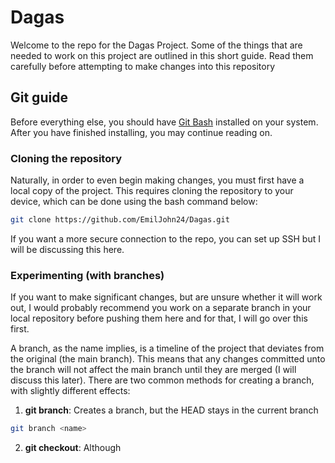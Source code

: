 # Dagas
 
Welcome to the repo for the Dagas Project. Some of the things that are needed to work on this project are outlined in this short guide. Read them carefully before attempting to make changes into this repository

## Git guide
Before everything else, you should have <a href="https://git-scm.com/downloads">Git Bash</a> installed on your system. After you have finished installing, you may continue reading on.

### Cloning the repository
Naturally, in order to even begin making changes, you must first have a local copy of the project. This requires cloning the repository to your device, which can be done using the bash command below: 
```bash
git clone https://github.com/EmilJohn24/Dagas.git
```
If you want a more secure connection to the repo, you can set up SSH but I will be discussing this here.

### Experimenting (with branches)
If you want to make significant changes, but are unsure whether it will work out, I would probably recommend you work on a separate branch in your local repository before pushing them here and for that, I will go over this first.

A branch, as the name implies, is a timeline of the project that deviates from the original (the main branch). This means that any changes committed unto the branch will not affect the main branch until they are merged (I will discuss this later). There are two common methods for creating a branch, with slightly different effects:
1. <b>git branch</b>: Creates a branch, but the HEAD stays in the current branch
```bash
git branch <name>
```
2. <b>git checkout</b>: Although
